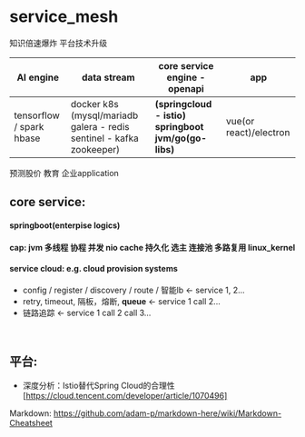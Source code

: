 # service_mesh
知识倍速爆炸  平台技术升级  

AI engine | data stream | **core service engine** - openapi | app 
--- | --- | --- | ---
tensorflow / spark hbase | docker k8s (mysql/mariadb galera - redis sentinel - kafka zookeeper)  | **(springcloud - istio) springboot jvm/go(go-libs)** | vue(or react)/electron

预测股价 教育 企业application



## core service:
#### springboot(enterpise logics)
#### cap: jvm 多线程 协程 并发 nio cache 持久化 选主 连接池 多路复用  linux_kernel
#### service cloud:  e.g. cloud provision systems
* config / register / discovery / route / 智能lb <- service 1, 2...
* retry, timeout, 隔板，熔断, **queue** <- service 1 call 2...
* 链路追踪 <- service 1 call 2 call 3...


<br/>

## 平台:
* 深度分析：Istio替代Spring Cloud的合理性 [https://cloud.tencent.com/developer/article/1070496]


Markdown: https://github.com/adam-p/markdown-here/wiki/Markdown-Cheatsheet
